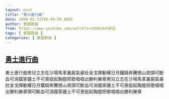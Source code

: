 ```yaml
---
layout: post
title: "勇士進行曲"
date: 2008-01-31T06:44:59.000Z
author: 愛國歌曲
from: https://www.youtube.com/watch?v=vhbKxXeh8SE
tags: [ 愛國歌曲 ]
categories: [ 愛國歌曲 ]
---
```

<!--1201761899000-->
[勇士進行曲](https://www.youtube.com/watch?v=vhbKxXeh8SE)
------

<div>
勇士進行曲男兒立志在沙場馬革裏屍氣豪壯金戈揮動耀日月鐵騎奔騰撼山崗頭可斷血可淌國家疆土不可喪挺起胸膛把歌唱唱出勝利樂章男兒立志在沙場馬革裏屍氣豪壯金戈揮動耀日月鐵騎奔騰撼山崗頭可斷血可淌國家疆土不可喪挺起胸膛把歌唱唱出勝利樂章頭可斷血可淌國家疆土不可喪挺起胸膛把歌唱唱出勝利樂章
</div>
